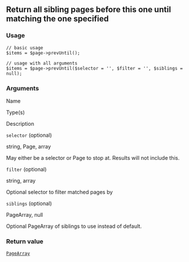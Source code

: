 Return all sibling pages before this one until matching the one specified
-------------------------------------------------------------------------

### Usage

    // basic usage
    $items = $page->prevUntil();
    
    // usage with all arguments
    $items = $page->prevUntil($selector = '', $filter = '', $siblings = null);

### Arguments

Name

Type(s)

Description

`selector` (optional)

string, Page, array

May either be a selector or Page to stop at. Results will not include this.

`filter` (optional)

string, array

Optional selector to filter matched pages by

`siblings` (optional)

PageArray, null

Optional PageArray of siblings to use instead of default.

### Return value

[`PageArray`](/api/ref/page-array/)

